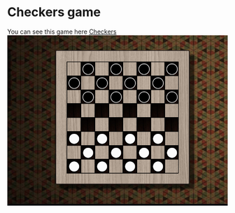 # Checkers game

You can see this game here [Checkers](https://pasha28198.github.io/Checkers/)
![image game](https://github.com/Pasha28198/Checkers/blob/master/Screenshot_1.png)
